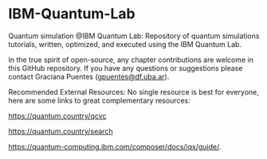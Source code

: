 # IBM-Quantum-Lab

Quantum simulation @IBM Quantum Lab: 
Repository of quantum simulations tutorials, written, optimized, and executed using the IBM Quantum Lab.

In the true spirit of open-source, any chapter contributions are welcome in this GitHub repository.
If you have any questions or suggestions please contact Graciana Puentes (gpuentes@df.uba.ar).


Recommended External Resources: No single resource is best for everyone, here are some links to great complementary resources:

https://quantum.country/qcvc

https://quantum.country/search

https://quantum-computing.ibm.com/composer/docs/iqx/guide/.

